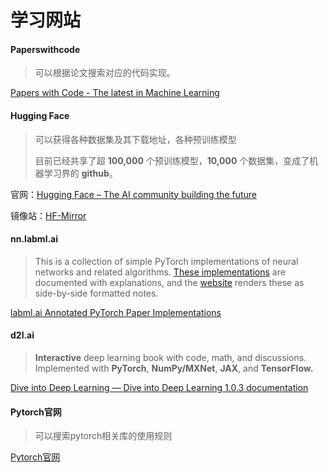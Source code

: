# 学习网站

#### Paperswithcode

> 可以根据论文搜索对应的代码实现。

[Papers with Code - The latest in Machine Learning](https://paperswithcode.com/)

#### Hugging Face

> 可以获得各种数据集及其下载地址，各种预训练模型
>
> 目前已经共享了超 **100,000** 个预训练模型，**10,000** 个数据集，变成了机器学习界的 **github**。

官网：[Hugging Face – The AI community building the future](https://huggingface.co/)

镜像站：[HF-Mirror](https://hf-mirror.com/)

#### nn.labml.ai

> This is a collection of simple PyTorch implementations of neural networks and related algorithms. [These implementations](https://github.com/labmlai/annotated_deep_learning_paper_implementations) are documented with explanations, and the [website](https://nn.labml.ai/index.html) renders these as side-by-side formatted notes. 

[labml.ai Annotated PyTorch Paper Implementations](https://nn.labml.ai/)

#### d2l.ai

> **Interactive** deep learning book with code, math, and discussions. Implemented with **PyTorch**, **NumPy/MXNet**, **JAX**, and **TensorFlow.**

[Dive into Deep Learning — Dive into Deep Learning 1.0.3 documentation](https://d2l.ai/)

#### Pytorch官网

> 可以搜索pytorch相关库的使用规则

[Pytorch官网]([PyTorch](https://pytorch.org/))

